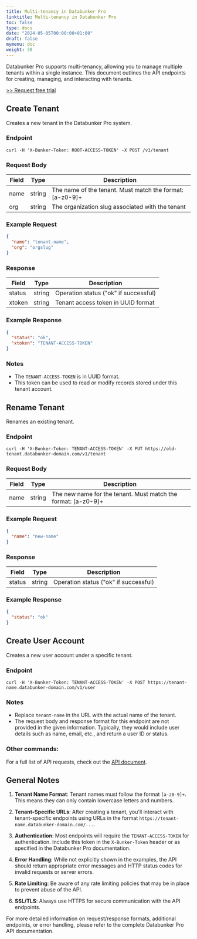 ```yaml
---
title: Multi-tenancy in Databunker Pro
linktitle: Multi-tenancy in Databunker Pro
toc: false
type: docs
date: "2024-05-05T00:00:00+01:00"
draft: false
mymenu: doc
weight: 30
---
```

Databunker Pro supports multi-tenancy, allowing you to manage multiple tenants within a single instance. This document outlines the API endpoints for creating, managing, and interacting with tenants.

<a href="javascript:void(0);" onclick="request_free_trial();">&gt;&gt; Request free trial</a>

## Create Tenant

Creates a new tenant in the Databunker Pro system.

### Endpoint

```
curl -H 'X-Bunker-Token: ROOT-ACCESS-TOKEN' -X POST /v1/tenant
```

### Request Body

| Field | Type | Description |
|-------|------|-------------|
| name  | string | The name of the tenant. Must match the format: [a-z0-9]+ |
| org   | string | The organization slug associated with the tenant |

### Example Request

```json
{
  "name": "tenant-name",
  "org": "orgslug"
}
```

### Response

| Field  | Type | Description |
|--------|------|-------------|
| status | string | Operation status ("ok" if successful) |
| xtoken | string | Tenant access token in UUID format |

### Example Response

```json
{
  "status": "ok",
  "xtoken": "TENANT-ACCESS-TOKEN"
}
```

### Notes

- The `TENANT-ACCESS-TOKEN` is in UUID format.
- This token can be used to read or modify records stored under this tenant account.

## Rename Tenant

Renames an existing tenant.

### Endpoint

```
curl -H 'X-Bunker-Token: TENANT-ACCESS-TOKEN' -X PUT https://old-tenant.databunker-domain.com/v1/tenant
```

### Request Body

| Field | Type | Description |
|-------|------|-------------|
| name  | string | The new name for the tenant. Must match the format: [a-z0-9]+ |

### Example Request

```json
{
  "name": "new-name"
}
```

### Response

| Field  | Type | Description |
|--------|------|-------------|
| status | string | Operation status ("ok" if successful) |

### Example Response

```json
{
  "status": "ok"
}
```

## Create User Account

Creates a new user account under a specific tenant.

### Endpoint

```
curl -H 'X-Bunker-Token: TENANT-ACCESS-TOKEN' -X POST https://tenant-name.databunker-domain.com/v1/user
```

### Notes

- Replace `tenant-name` in the URL with the actual name of the tenant.
- The request body and response format for this endpoint are not provided in the given information. Typically, they would include user details such as name, email, etc., and return a user ID or status.

### Other commands:

For a full list of API requests, check out the <a href="https://documenter.getpostman.com/view/11310294/Szmcbz32">API document</a>.

## General Notes

1. **Tenant Name Format**: Tenant names must follow the format `[a-z0-9]+`. This means they can only contain lowercase letters and numbers.

2. **Tenant-Specific URLs**: After creating a tenant, you'll interact with tenant-specific endpoints using URLs in the format `https://tenant-name.databunker-domain.com/...`.

3. **Authentication**: Most endpoints will require the `TENANT-ACCESS-TOKEN` for authentication. Include this token in the `X-Bunker-Token` header or as specified in the Databunker Pro documentation.

4. **Error Handling**: While not explicitly shown in the examples, the API should return appropriate error messages and HTTP status codes for invalid requests or server errors.

5. **Rate Limiting**: Be aware of any rate limiting policies that may be in place to prevent abuse of the API.

6. **SSL/TLS**: Always use HTTPS for secure communication with the API endpoints.

For more detailed information on request/response formats, additional endpoints, or error handling, please refer to the complete Databunker Pro API documentation.
